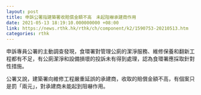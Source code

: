 ```yaml
---
layout: post
title: 申訴公署指建築署收賠償金額不高　未起阻嚇承建商作用
date: 2021-05-13 18:19:10.000000000 +08:00
link: https://news.rthk.hk/rthk/ch/component/k2/1590753-20210513.htm
categories: rthk
---
```


申訴專員公署的主動調查發現，食環署對管理公廁的潔淨服務、維修保養和翻新工程都有不足，有公廁潔淨和設備損壞的投訴未有得到處理，認為食環署應採取針對性措施。

公署又說，建築署向維修工程嚴重延誤的承建商，收取的賠償金額不高，有個案只是罰「兩元」，對承建商未能起到阻嚇作用。
